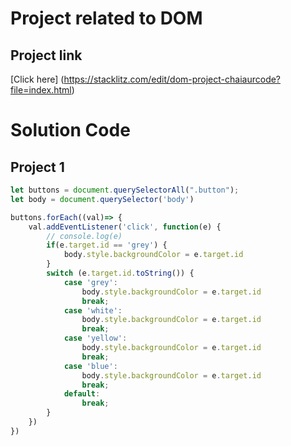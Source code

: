 # Project related to DOM

## Project link
[Click here] (https://stacklitz.com/edit/dom-project-chaiaurcode?file=index.html)

# Solution Code
## Project 1
```javascript
let buttons = document.querySelectorAll(".button");
let body = document.querySelector('body')

buttons.forEach((val)=> {
    val.addEventListener('click', function(e) {
        // console.log(e)
        if(e.target.id == 'grey') {
            body.style.backgroundColor = e.target.id
        }
        switch (e.target.id.toString()) {
            case 'grey':
                body.style.backgroundColor = e.target.id
                break;
            case 'white':
                body.style.backgroundColor = e.target.id
                break;
            case 'yellow':
                body.style.backgroundColor = e.target.id
                break;
            case 'blue':
                body.style.backgroundColor = e.target.id
                break;
            default:
                break;
        }
    })
})
```

